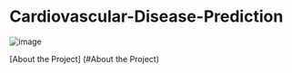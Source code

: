 # Cardiovascular-Disease-Prediction
![image](https://github.com/user-attachments/assets/26b9c89b-b1db-48ae-b8ba-0b45527b12d4)


[About the Project] (#About the Project)
